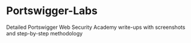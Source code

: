 # Portswigger-Labs
Detailed Portswigger Web Security Academy write-ups with screenshots and step-by-step methodology
